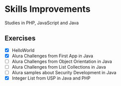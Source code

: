 # Skills Improvements

Studies in PHP, JavaScript and Java

## Exercises

- [x] HelloWorld
- [x] Alura Challenges from First App in Java
- [ ] Alura Challenges from Object Orientation in Java
- [ ] Alura Challenges from List Collections in Java
- [ ] Alura samples about Security Development in Java
- [x] Integer List from USP in Java and PHP
